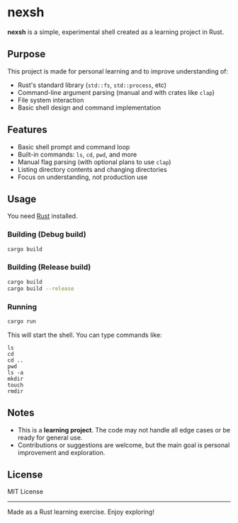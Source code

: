 # nexsh

**nexsh** is a simple, experimental shell created as a learning project in Rust.

## Purpose

This project is made for personal learning and to improve understanding of:

- Rust's standard library (`std::fs`, `std::process`, etc)
- Command-line argument parsing (manual and with crates like `clap`)
- File system interaction
- Basic shell design and command implementation

## Features

- Basic shell prompt and command loop
- Built-in commands: `ls`, `cd`, `pwd`, and more
- Manual flag parsing (with optional plans to use `clap`)
- Listing directory contents and changing directories
- Focus on understanding, not production use

## Usage

You need [Rust](https://www.rust-lang.org/tools/install) installed.

### Building (Debug build)

```bash
cargo build
```

### Building (Release build)

```bash
cargo build
cargo build --release
```

### Running

```bash
cargo run
```

This will start the shell. You can type commands like:

```
ls
cd
cd ..
pwd
ls -a
mkdir
touch
rmdir

```

## Notes

- This is a **learning project**. The code may not handle all edge cases or be ready for general use.
- Contributions or suggestions are welcome, but the main goal is personal improvement and exploration.

## License

MIT License

---

Made as a Rust learning exercise. Enjoy exploring!
